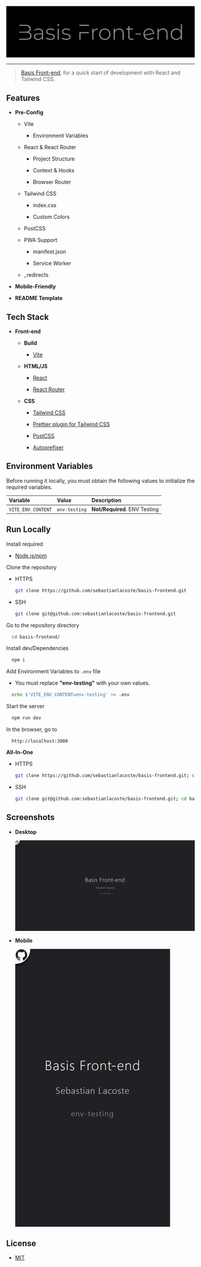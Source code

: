 <div align="center">
  <a href="https://basis-frontend.sebastianlacoste.com" target="_blank" rel="noopener noreferrer">
    <img width="" src="./doc/Readme/Logo.png" alt="Basis Front-end Logo">
  </a>
</div>

---

> [Basis Front-end](https://basis-frontend.sebastianlacoste.com), for a quick start of development with React and Tailwind CSS.

## Features

- **Pre-Config**

  - Vite

    - Environment Variables

  - React & React Router

    - Project Structure

    - Context & Hooks

    - Browser Router

  - Tailwind CSS

    - index.css

    - Custom Colors

  - PostCSS

  - PWA Support

    - manifest.json

    - Service Worker

  - \_redirects

- **Mobile-Friendly**

- **README Template**

## Tech Stack

- **Front-end**

  - **Build**

    - [Vite](https://github.com/vitejs/vite)

  - **HTML/JS**

    - [React](https://github.com/facebook/react)

    - [React Router](https://github.com/remix-run/react-router)

  - **CSS**

    - [Tailwind CSS](https://github.com/tailwindlabs/tailwindcss)

    - [Prettier plugin for Tailwind CSS](https://github.com/tailwindlabs/prettier-plugin-tailwindcss)

    - [PostCSS](https://github.com/postcss/postcss)

    - [Autoprefixer](https://github.com/postcss/autoprefixer)

## Environment Variables

Before running it locally, you must obtain the following values to initialize the required variables.

| Variable           | Value         | Description                   |
| :----------------- | :------------ | :---------------------------- |
| `VITE_ENV_CONTENT` | `env-testing` | **Not/Required**. ENV Testing |

## Run Locally

Install required

- [Node.js/npm](https://nodejs.org/en/download)

Clone the repository

- HTTPS

  ```bash
  git clone https://github.com/sebastianlacoste/basis-frontend.git
  ```

- SSH

  ```bash
  git clone git@github.com:sebastianlacoste/basis-frontend.git
  ```

Go to the repository directory

```bash
  cd basis-frontend/
```

Install dev/Dependencies

```bash
  npm i
```

Add Environment Variables to `.env` file

- You must replace **"env-testing"** with your own values.

```bash
  echo $'VITE_ENV_CONTENT=env-testing' >> .env
```

Start the server

```bash
  npm run dev
```

In the browser, go to

```
  http://localhost:3000
```

**All-In-One**

- HTTPS

  ```bash
  git clone https://github.com/sebastianlacoste/basis-frontend.git; cd basis-frontend/; npm i; echo $'VITE_ENV_CONTENT=env-testing' >> .env; npm run dev;
  ```

- SSH

  ```bash
  git clone git@github.com:sebastianlacoste/basis-frontend.git; cd basis-frontend/; npm i; echo $'VITE_ENV_CONTENT=env-testing' >> .env; npm run dev;
  ```

## Screenshots

- **Desktop**

  ![Desktop](./doc/Readme/Desktop.png)

- **Mobile**

  ![Mobile](./doc/Readme/Mobile.png)

## License

- [MIT](./LICENSE)
